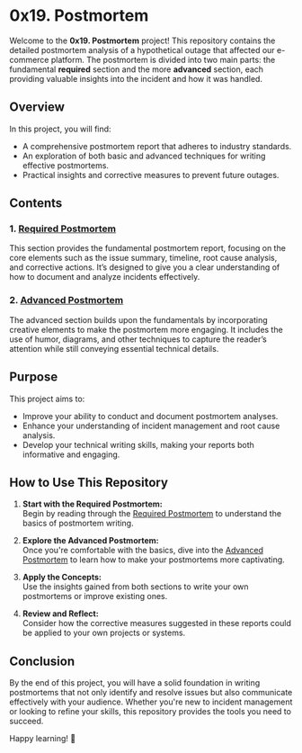 # 0x19. Postmortem

Welcome to the **0x19. Postmortem** project! This repository contains the detailed postmortem analysis of a hypothetical outage that affected our e-commerce platform. The postmortem is divided into two main parts: the fundamental **required** section and the more **advanced** section, each providing valuable insights into the incident and how it was handled.

## Overview

In this project, you will find:

- A comprehensive postmortem report that adheres to industry standards.
- An exploration of both basic and advanced techniques for writing effective postmortems.
- Practical insights and corrective measures to prevent future outages.

## Contents

### 1. [Required Postmortem](./0-required.md)

This section provides the fundamental postmortem report, focusing on the core elements such as the issue summary, timeline, root cause analysis, and corrective actions. It’s designed to give you a clear understanding of how to document and analyze incidents effectively.

### 2. [Advanced Postmortem](./1-advanced.md)

The advanced section builds upon the fundamentals by incorporating creative elements to make the postmortem more engaging. It includes the use of humor, diagrams, and other techniques to capture the reader’s attention while still conveying essential technical details.

## Purpose

This project aims to:

- Improve your ability to conduct and document postmortem analyses.
- Enhance your understanding of incident management and root cause analysis.
- Develop your technical writing skills, making your reports both informative and engaging.

## How to Use This Repository

1. **Start with the Required Postmortem:**  
   Begin by reading through the [Required Postmortem](./0-required.md) to understand the basics of postmortem writing.
2. **Explore the Advanced Postmortem:**  
   Once you're comfortable with the basics, dive into the [Advanced Postmortem](./1-advanced.md) to learn how to make your postmortems more captivating.

3. **Apply the Concepts:**  
   Use the insights gained from both sections to write your own postmortems or improve existing ones.

4. **Review and Reflect:**  
   Consider how the corrective measures suggested in these reports could be applied to your own projects or systems.

## Conclusion

By the end of this project, you will have a solid foundation in writing postmortems that not only identify and resolve issues but also communicate effectively with your audience. Whether you're new to incident management or looking to refine your skills, this repository provides the tools you need to succeed.

Happy learning! 🚀
